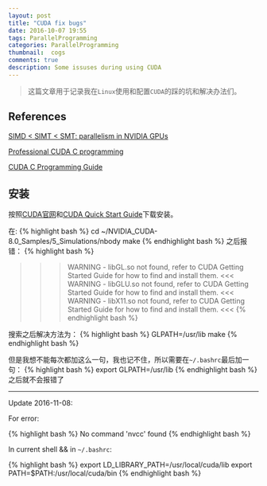 ```yaml
---
layout: post
title: "CUDA fix bugs"
date: 2016-10-07 19:55
tags: ParallelProgramming
categories: ParallelProgramming
thumbnail:  cogs
comments: true
description: Some issuses during using CUDA
---
```


> 这篇文章用于记录我在`Linux`使用和配置`CUDA`的踩的坑和解决办法们。

## References

[SIMD < SIMT < SMT: parallelism in NVIDIA GPUs](http://yosefk.com/blog/simd-simt-smt-parallelism-in-nvidia-gpus.html)

[Professional CUDA C programming](http://www.hds.bme.hu/~fhegedus/C++/Professional%20CUDA%20C%20Programming.pdf)

[CUDA C Programming Guide](http://docs.nvidia.com/cuda/cuda-c-programming-guide/index.html)

## 安装

按照[CUDA官网](https://developer.nvidia.com/cuda-downloads)和[CUDA Quick Start Guide](https://developer.nvidia.com/compute/cuda/8.0/prod/docs/sidebar/CUDA_Quick_Start_Guide-pdf)下载安装。

在:
{% highlight bash %}
cd ~/NVIDIA_CUDA-8.0_Samples/5_Simulations/nbody
make
{% endhighlight bash %}
之后报错：
{% highlight bash %}
>>> WARNING - libGL.so not found, refer to CUDA Getting Started Guide for how to find and install them. <<<
>>> WARNING - libGLU.so not found, refer to CUDA Getting Started Guide for how to find and install them. <<<
>>> WARNING - libX11.so not found, refer to CUDA Getting Started Guide for how to find and install them. <<<
{% endhighlight bash %}

搜索之后解决方法为：
{% highlight bash %}
GLPATH=/usr/lib make
{% endhighlight bash %}

但是我想不能每次都加这么一句，我也记不住，所以需要在`~/.bashrc`最后加一句：
{% highlight bash %}
export GLPATH=/usr/lib
{% endhighlight bash %}
之后就不会报错了

------------

Update 2016-11-08:

For error:

{% highlight bash %}
No command 'nvcc' found
{% endhighlight bash %}

In current shell && in `~/.bashrc`:

{% highlight bash %}
export LD_LIBRARY_PATH=/usr/local/cuda/lib
export PATH=$PATH:/usr/local/cuda/bin
{% endhighlight bash %}
